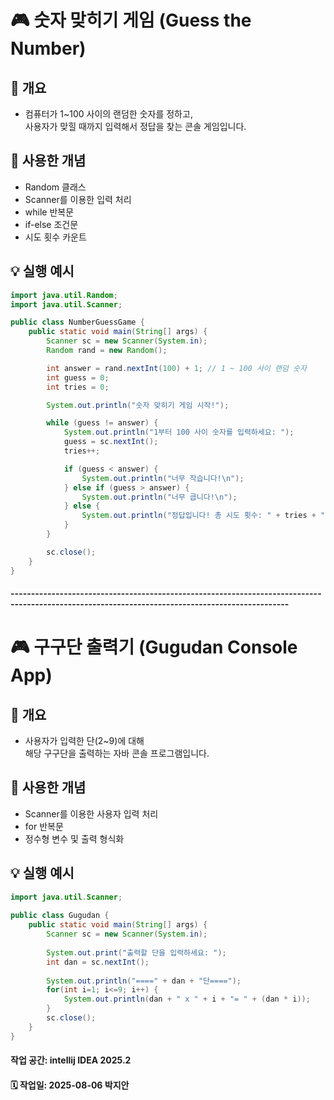 # 🎮 숫자 맞히기 게임 (Guess the Number)

## 📌 개요

- 컴퓨터가 1~100 사이의 랜덤한 숫자를 정하고,  
  사용자가 맞힐 때까지 입력해서 정답을 찾는 콘솔 게임입니다.

## 🧠 사용한 개념

- Random 클래스
- Scanner를 이용한 입력 처리
- while 반복문
- if-else 조건문
- 시도 횟수 카운트

## 💡 실행 예시
  
```java
import java.util.Random;
import java.util.Scanner;

public class NumberGuessGame {
    public static void main(String[] args) {
        Scanner sc = new Scanner(System.in);
        Random rand = new Random();

        int answer = rand.nextInt(100) + 1; // 1 ~ 100 사이 랜덤 숫자
        int guess = 0;
        int tries = 0;

        System.out.println("숫자 맞히기 게임 시작!");

        while (guess != answer) {
            System.out.println("1부터 100 사이 숫자를 입력하세요: ");
            guess = sc.nextInt();
            tries++;

            if (guess < answer) {
                System.out.println("너무 작습니다!\n");
            } else if (guess > answer) {
                System.out.println("너무 큽니다!\n");
            } else {
                System.out.println("정답입니다! 총 시도 횟수: " + tries + "회");
            }
        }

        sc.close();
    }
}
```
#### ------------------------------------------------------------------------------------------------------------------------------------------------
# 🎮 구구단 출력기 (Gugudan Console App)

## 📌 개요

- 사용자가 입력한 단(2~9)에 대해  
  해당 구구단을 출력하는 자바 콘솔 프로그램입니다.

## 🧠 사용한 개념

- Scanner를 이용한 사용자 입력 처리
- for 반복문
- 정수형 변수 및 출력 형식화

## 💡 실행 예시  
```java  
import java.util.Scanner;  
   
public class Gugudan {  
    public static void main(String[] args) {
        Scanner sc = new Scanner(System.in);
        
        System.out.print("출력할 단을 입력하세요: ");  
        int dan = sc.nextInt();  
  
        System.out.println("====" + dan + "단====");  
        for(int i=1; i<=9; i++) {  
            System.out.println(dan + " x " + i + "= " + (dan * i));  
        }  
        sc.close();  
    }  
}    
```
#### 작업 공간: intellij IDEA 2025.2
#### 🗓️ 작업일: 2025-08-06 박지안
